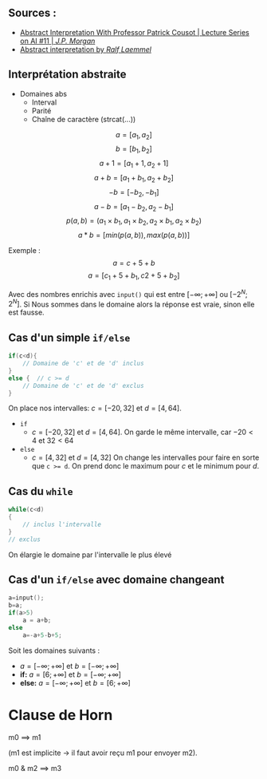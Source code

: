## Sources :

- [Abstract Interpretation With Professor Patrick Cousot | Lecture Series on AI #11 | *J.P. Morgan*](https://www.youtube.com/watch?v=IBlfJerAcRw)
- [Abstract interpretation by *Ralf Laemmel*](https://www.youtube.com/watch?v=zCrnMvJgeUk)

## Interprétation abstraite

- Domaines abs
    - Interval
    - Parité
    - Chaîne de caractère (strcat(...))

$$a = [a_1,a_2]$$
$$b = [b_1,b_2]$$
$$a+1 = [a_1+1,a_2+1]$$
$$a+b = [a_1+b_1,a_2+b_2]$$
$$-b = [-b_2,-b_1]$$
$$a-b = [a_1-b_2, a_2-b_1]$$
$$p(a,b) = (a_1\times{b_1},a_1\times{b_2},a_2\times{b_1},a_2\times{b_2})$$
$$a*b = [min(p(a,b)), max(p(a,b))]$$

Exemple :
$$a=c+5+b$$
$$a=[c_1+5+b_1,c2+5+b_2]$$

Avec des nombres enrichis avec `input()` qui est entre $[-\infty;+\infty]$ ou $[-2^N;2^N]$. Si Nous sommes dans le domaine alors la réponse est vraie, sinon elle est fausse.

## Cas d'un simple `if/else`

```c
if(c<d){
    // Domaine de 'c' et de 'd' inclus
}
else {  // c >= d
    // Domaine de 'c' et de 'd' exclus
}
```
On place nos intervalles: $c = [-20,32]$ et $d = [4,64]$.

- `if`
    - $c = [-20,32]$ et $d = [4,64]$. On garde le même intervalle, car $-20 < 4$ et $32 < 64$
- `else`
    - $c = [4,32]$ et $d = [4,32]$
On change les intervalles pour faire en sorte que `c >= d`. On prend donc le maximum pour $c$ et le minimum pour $d$.

## Cas du `while`

```c
while(c<d)
{
    // inclus l'intervalle
}
// exclus
```

On élargie le domaine par l'intervalle le plus élevé

## Cas d'un `if/else` avec domaine changeant

```c
a=input();
b=a;
if(a>5)
    a = a+b;
else
    a=-a+5-b+5;
```
Soit les domaines suivants :
- $a=[-\infty;+\infty]$ et $b=[-\infty;+\infty]$
- **if:** $a=[6;+\infty]$ et $b=[-\infty;+\infty]$
- **else:** $a=[-\infty;+\infty]$ et $b=[6;+\infty]$

# Clause de Horn

m0 ==> m1

(m1 est implicite -> il faut avoir reçu m1 pour envoyer m2).

m0 & m2 ==> m3